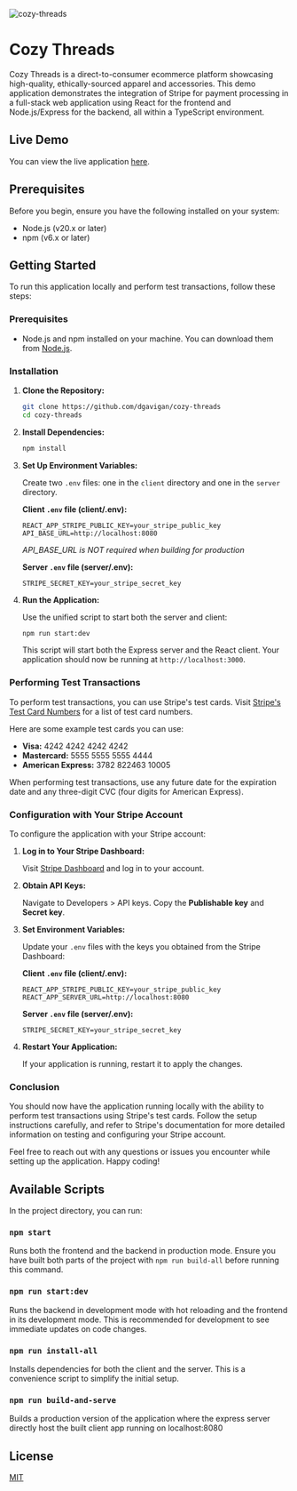 ![cozy-threads](https://github.com/dgavigan/cozy-threads/assets/2365581/29300961-1936-4713-8fc1-6b50e256cdde)

# Cozy Threads

Cozy Threads is a direct-to-consumer ecommerce platform showcasing high-quality, ethically-sourced apparel and accessories. This demo application demonstrates the integration of Stripe for payment processing in a full-stack web application using React for the frontend and Node.js/Express for the backend, all within a TypeScript environment.

## Live Demo

You can view the live application [here](https://cozy-threads-31a4b4791247.herokuapp.com/).

## Prerequisites

Before you begin, ensure you have the following installed on your system:

- Node.js (v20.x or later)
- npm (v6.x or later)

## Getting Started

To run this application locally and perform test transactions, follow these steps:

### Prerequisites

- Node.js and npm installed on your machine. You can download them from [Node.js](https://nodejs.org/).

### Installation

1. **Clone the Repository:**

   ```bash
   git clone https://github.com/dgavigan/cozy-threads
   cd cozy-threads
   ```

2. **Install Dependencies:**

   ```bash
   npm install
   ```

3. **Set Up Environment Variables:**

   Create two `.env` files: one in the `client` directory and one in the `server` directory.

   **Client `.env` file (client/.env):**

   ```env
   REACT_APP_STRIPE_PUBLIC_KEY=your_stripe_public_key
   API_BASE_URL=http://localhost:8080
   ```

   _API_BASE_URL is NOT required when building for production_

   **Server `.env` file (server/.env):**

   ```env
   STRIPE_SECRET_KEY=your_stripe_secret_key
   ```

4. **Run the Application:**

   Use the unified script to start both the server and client:

   ```bash
   npm run start:dev
   ```

   This script will start both the Express server and the React client. Your application should now be running at `http://localhost:3000`.

### Performing Test Transactions

To perform test transactions, you can use Stripe's test cards. Visit [Stripe's Test Card Numbers](https://docs.stripe.com/testing?testing-method=card-numbers#use-test-cards) for a list of test card numbers.

Here are some example test cards you can use:

- **Visa:** 4242 4242 4242 4242
- **Mastercard:** 5555 5555 5555 4444
- **American Express:** 3782 822463 10005

When performing test transactions, use any future date for the expiration date and any three-digit CVC (four digits for American Express).

### Configuration with Your Stripe Account

To configure the application with your Stripe account:

1. **Log in to Your Stripe Dashboard:**

   Visit [Stripe Dashboard](https://dashboard.stripe.com/login) and log in to your account.

2. **Obtain API Keys:**

   Navigate to Developers > API keys. Copy the **Publishable key** and **Secret key**.

3. **Set Environment Variables:**

   Update your `.env` files with the keys you obtained from the Stripe Dashboard:

   **Client `.env` file (client/.env):**

   ```env
   REACT_APP_STRIPE_PUBLIC_KEY=your_stripe_public_key
   REACT_APP_SERVER_URL=http://localhost:8080
   ```

   **Server `.env` file (server/.env):**

   ```env
   STRIPE_SECRET_KEY=your_stripe_secret_key
   ```

4. **Restart Your Application:**

   If your application is running, restart it to apply the changes.

### Conclusion

You should now have the application running locally with the ability to perform test transactions using Stripe's test cards. Follow the setup instructions carefully, and refer to Stripe's documentation for more detailed information on testing and configuring your Stripe account.

Feel free to reach out with any questions or issues you encounter while setting up the application. Happy coding!

## Available Scripts

In the project directory, you can run:

### `npm start`

Runs both the frontend and the backend in production mode. Ensure you have built both parts of the project with `npm run build-all` before running this command.

### `npm run start:dev`

Runs the backend in development mode with hot reloading and the frontend in its development mode. This is recommended for development to see immediate updates on code changes.

### `npm run install-all`

Installs dependencies for both the client and the server. This is a convenience script to simplify the initial setup.

### `npm run build-and-serve`

Builds a production version of the application where the express server directly host the built client app running on localhost:8080

## License

[MIT](https://choosealicense.com/licenses/mit/)

